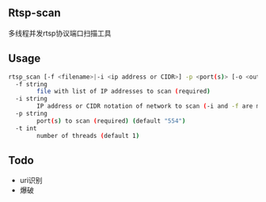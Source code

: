 ## Rtsp-scan

多线程并发rtsp协议端口扫描工具

## Usage

```bash
rtsp_scan [-f <filename>|-i <ip address or CIDR>] -p <port(s)> [-o <output file path>] [-t <threads>]
  -f string
    	file with list of IP addresses to scan (required)
  -i string
    	IP address or CIDR notation of network to scan (-i and -f are mutually exclusive)
  -p string
    	port(s) to scan (required) (default "554")
  -t int
    	number of threads (default 1)
```

## Todo

- uri识别
- 爆破